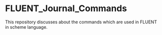 # FLUENT_Journal_Commands
This repository discusses about the commands which are used in FLUENT in scheme language.
